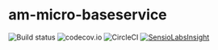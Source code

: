 # am-micro-baseservice

![Build status][travis-build]
![codecov.io][code-cov]
![CircleCI][circle-ci]
[![SensioLabsInsight](https://insight.sensiolabs.com/projects/9909b6de-dc2e-4761-8e28-4519d2459c6b/big.png)](https://insight.sensiolabs.com/projects/9909b6de-dc2e-4761-8e28-4519d2459c6b)


[travis-build]: https://travis-ci.org/alfmartinez/am-micro-baseservice.svg "Travis Build Status"
[code-cov]: https://codecov.io/github/alfmartinez/am-micro-baseservice/coverage.svg?branch=master "Code Coverage"
[circle-ci]: https://circleci.com/gh/alfmartinez/am-micro-baseservice.svg?style=shield&circle-token=95455331c5f336b8b82b205b27f886fd1ddc2866
